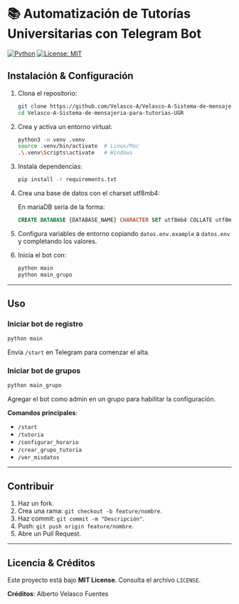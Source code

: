 # 📚 Automatización de Tutorías Universitarias con Telegram Bot

[![Python](https://img.shields.io/badge/python-3.10%2B-blue)](https://www.python.org/) [![License: MIT](https://img.shields.io/badge/License-MIT-green)](LICENSE)

## Instalación & Configuración

1. Clona el repositorio:

   ```bash
   git clone https://github.com/Velasco-A/Velasco-A-Sistema-de-mensajeria-para-tutorias-UGR.git
   cd Velasco-A-Sistema-de-mensajeria-para-tutorias-UGR
   ```
2. Crea y activa un entorno virtual:

   ```bash
   python3 -m venv .venv
   source .venv/bin/activate  # Linux/Mac
   .\.venv\Scripts\activate   # Windows
   ```
3. Instala dependencias:

   ```bash
   pip install -r requirements.txt
   ```
   

4. Crea una base de datos con el charset utf8mb4:

   En mariaDB seria de la forma:
   ```sql
   CREATE DATABASE {DATABASE_NAME} CHARACTER SET utf8mb4 COLLATE utf8mb4_bin
   ```

5. Configura variables de entorno copiando `datos.env.example` a `datos.env` y completando los valores.
6. Inicia el bot con:
   ```bash
   python main
   python main_grupo
   ```

---

## Uso

### Iniciar bot de registro

```bash
python main
```

Envía `/start` en Telegram para comenzar el alta.

### Iniciar bot de grupos

```bash
python main_grupo
```

Agregar el bot como admin en un grupo para habilitar la configuración.

**Comandos principales**:

* `/start`
* `/tutoria`
* `/configurar_horario`
* `/crear_grupo_tutoria`
* `/ver_misdatos`

---

## Contribuir

1. Haz un fork.
2. Crea una rama: `git checkout -b feature/nombre`.
3. Haz commit: `git commit -m "Descripción"`.
4. Push: `git push origin feature/nombre`.
5. Abre un Pull Request.

---

## Licencia & Créditos

Este proyecto está bajo **MIT License**. Consulta el archivo `LICENSE`.

**Créditos**:
Alberto Velasco Fuentes
